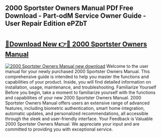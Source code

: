 ## 2000 Sportster Owners Manual PDf Free Download - Part-odM Service Owner Guide - User Repair Edition ePZbT

# <h2><a href="http://bc58931.oget.top/?id=2000+Sportster+Owners+Manual">🔗Download New 👉🔴 2000 Sportster Owners Manual</a></h2>

[![2000 Sportster Owners Manual new download](https://i.imgur.com/5g1atiW.png)](http://bc58931.oget.top/?id=2000+Sportster+Owners+Manual)
Welcome to the user manual for your newly purchased 2000 Sportster Owners Manual. This comprehensive guide is intended to help you master the functions and capabilities of your product. Inside, you will find detailed information on installation, usage, maintenance, and troubleshooting. Familiarize Yourself Before you begin, take a moment to familiarize yourself with the functions and capabilities of your new 2000 Sportster Owners Manual. 2000 Sportster Owners Manual offers users an extensive range of advanced features, including biometric authentication, smart home integration, automatic updates, and personalized recommendations, all accessible through the sleek and user-friendly interface. Your Feedback is Valuable 2000 Sportster Owners Manual. We appreciate your input and are committed to providing you with exceptional service.
